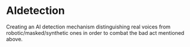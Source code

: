 # AIdetection
Creating an AI detection mechanism distinguishing real voices from robotic/masked/synthetic ones in order to combat the bad act mentioned above.
